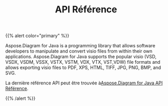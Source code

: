 ﻿---
title: API Référence
type: docs
weight: 70
url: /fr/java/api-reference/
---
{{% alert color="primary" %}} 

Aspose.Diagram for Java is a programming library that allows software developers to manipulate and convert visio files from within their own applications. Aspose.Diagram for Java supports the popular visio (VSD, VSDX, VSDM, VSSX, VSTX, VSTM, VDX, VTX, VST,VDW) file formats and allows exporting visio files to PDF, XPS, HTML, TIFF, JPG, PNG, BMP, and SVG.

La dernière référence API peut être trouvée à[Aspose.Diagram for Java API Référence](https://reference.aspose.com/diagram/java).

{{% /alert %}}
